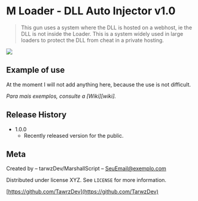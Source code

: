 # M Loader - DLL Auto Injector v1.0
> This gun uses a system where the DLL is hosted on a webhost, ie the DLL is not inside the Loader. This is a system widely used in large loaders to protect the DLL from cheat in a private hosting.

![](../header.png)

## Example of use

At the moment I will not add anything here, because the use is not difficult.

_Para mais exemplos, consulte a [Wiki][wiki]._ 

## Release History

* 1.0.0
    * Recently released version for the public.

## Meta

Created by – tarwzDev/MarshallScript – SeuEmail@exemplo.com

Distributed under license XYZ. See `LICENSE` for more information.

[https://github.com/TawrzDev](https://github.com/TarwzDev)
